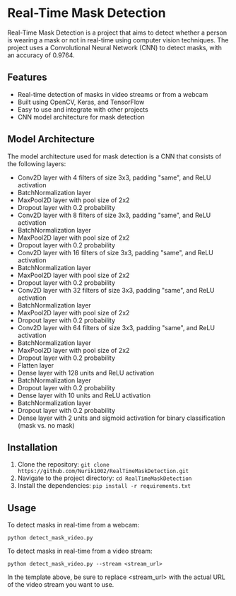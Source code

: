 # Real-Time Mask Detection

Real-Time Mask Detection is a project that aims to detect whether a person is wearing a mask or not in real-time using computer vision techniques. The project uses a Convolutional Neural Network (CNN) to detect masks, with an accuracy of 0.9764.


## Features

- Real-time detection of masks in video streams or from a webcam
- Built using OpenCV, Keras, and TensorFlow
- Easy to use and integrate with other projects
- CNN model architecture for mask detection

## Model Architecture

The model architecture used for mask detection is a CNN that consists of the following layers:

- Conv2D layer with 4 filters of size 3x3, padding "same", and ReLU activation
- BatchNormalization layer
- MaxPool2D layer with pool size of 2x2
- Dropout layer with 0.2 probability
- Conv2D layer with 8 filters of size 3x3, padding "same", and ReLU activation
- BatchNormalization layer
- MaxPool2D layer with pool size of 2x2
- Dropout layer with 0.2 probability
- Conv2D layer with 16 filters of size 3x3, padding "same", and ReLU activation
- BatchNormalization layer
- MaxPool2D layer with pool size of 2x2
- Dropout layer with 0.2 probability
- Conv2D layer with 32 filters of size 3x3, padding "same", and ReLU activation
- BatchNormalization layer
- MaxPool2D layer with pool size of 2x2
- Dropout layer with 0.2 probability
- Conv2D layer with 64 filters of size 3x3, padding "same", and ReLU activation
- BatchNormalization layer
- MaxPool2D layer with pool size of 2x2
- Dropout layer with 0.2 probability
- Flatten layer
- Dense layer with 128 units and ReLU activation
- BatchNormalization layer
- Dropout layer with 0.2 probability
- Dense layer with 10 units and ReLU activation
- BatchNormalization layer
- Dropout layer with 0.2 probability
- Dense layer with 2 units and sigmoid activation for binary classification (mask vs. no mask)

## Installation

1. Clone the repository: `git clone https://github.com/Nurik1002/RealTimeMaskDetection.git`
2. Navigate to the project directory: `cd RealTimeMaskDetection`
3. Install the dependencies: `pip install -r requirements.txt`

## Usage

To detect masks in real-time from a webcam:

`python detect_mask_video.py`

To detect masks in real-time from a video stream:

`python detect_mask_video.py --stream <stream_url>`

In the template above, be sure to replace <stream_url> with the actual URL of the video stream you want to use.
